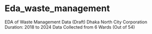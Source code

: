# Eda_waste_management
EDA of Waste Management Data (Draft) Dhaka North City Corporation Duration: 2018 to 2024 Data Collected from 6 Wards (Out of 54)
